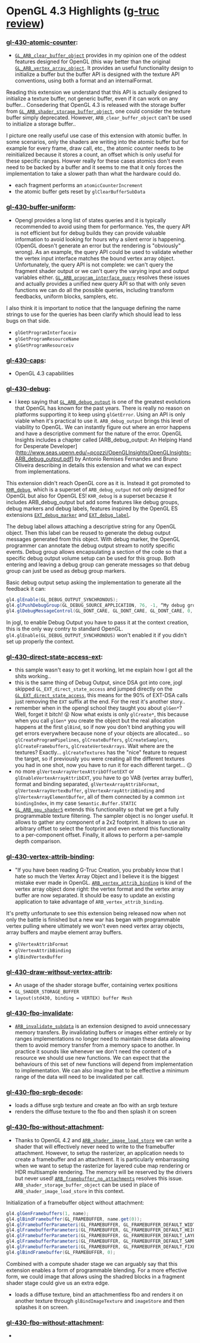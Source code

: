 # OpenGL 4.3 Highlights ([g-truc review](http://www.g-truc.net/doc/OpenGL%204.3%20review.pdf))

### [gl-430-atomic-counter](https://github.com/elect86/jogl-samples/blob/master/jogl-samples/src/tests/gl_430/Gl_430_atomic_counter.java):

* [`GL_ARB_clear_buffer_object`](https://www.opengl.org/registry/specs/ARB/clear_buffer_object.txt) provides in my opinion 
one of the oddest features designed for OpenGL (this way better than the original [`GL_ARB_vertex_array_object`](https://www.opengl.org/registry/specs/ARB/vertex_array_object.txt).
It provides an useful functionality design to initialize a buffer but the buffer API is designed with the texture API conventions,
using both a format and an internalFormat.

Reading this extension we understand that this API is actually designed to initialize a texture buffer, not generic buffer, even
if it can work on any buffer... Consedering that OpenGL 4.3 is released with the storage buffer from [`GL_ARB_shader_storage_buffer_object`](https://www.opengl.org/registry/specs/ARB/shader_storage_buffer_object.txt),
one could consider the texture buffer simply deprecated. However, `ARB_clear_buffer_object` can't be used to initialize a
storage buffer..

I picture one really useful use case of this extension with atomic buffer. In some scenarios, only the shaders are writing into
the atomic buffer but for example for every frame, draw call, etc., the atomic counter needs to be reinitialized because it stores
a count, an offset which is only useful for these specific ranges. Howver really for these cases atomics don't even need to be
backed by a buffer and it seems to me that it only forces the implementation to take a slower path than what the hardware
could do.
* each fragment performs an `atomicCounterIncrement`
* the atomic buffer gets reset by `glClearBufferSubData`

### [gl-430-buffer-uniform](https://github.com/elect86/jogl-samples/blob/master/jogl-samples/src/tests/gl_430/Gl_430_buffer_uniform.java):

* Opengl provides a long list of states queries and it is typically recommended to avoid using them for performance. Yes, the
query API is not efficient but for debug builds they can provide valuable information to avoid looking for hours why a silent 
error is happening. (OpenGL doesn't generate an error but the rendering is "obviously" wrong). As an example, the query API
could be used to validate whether the vertex input interface matches the bound vertex array object. Unfortunately, the query
API is not complete: we can't query the fragment shader output or we can't query the varying input and output variables either.
[`GL_ARB_program_interface_query`](https://www.opengl.org/registry/specs/ARB/program_interface_query.txt) resolves these issues
and actually provides a unified new query API so that with only seven functions we can do all the possible queries, including
transform feedbacks, uniform blocks, samplers, etc.

I also think it is important to notice that the language defining the name strings to use for the queries has been clarify which
should lead to less bugs on that side.
* `glGetProgramInterfaceiv`
* `glGetProgramResourceName`
* `glGetProgramResourceiv`

### [gl-430-caps](https://github.com/elect86/jogl-samples/blob/master/jogl-samples/src/tests/gl_430/Gl_430_caps.java):

* OpenGL 4.3 capabilities

### [gl-430-debug](https://github.com/elect86/jogl-samples/blob/master/jogl-samples/src/tests/gl_430/Gl_430_debug.java):

* I keep saying that [`GL_ARB_debug_output`](https://www.opengl.org/registry/specs/ARB/debug_output.txt) is one of the greatest
evolutions that OpenGL has known for the past years. There is really no reason on platforms supporting it to keep using 
`glGetError`. Using an API is only viable when it's practical to use it. `ARB_debug_output`  brings this level of viability to
OpenGL. We can instantly figure out where an error happens and have a descriptive comment for the nature of the error. 
OpenGL Insights includes a chapter called [ARB_debug_output: An Helping Hand for Desperate Developer](http://www.seas.upenn.edu/~pcozzi/OpenGLInsights/OpenGLInsights-ARB_debug_output.pdf]
by Antonio Remises Fernandes and Bruno Oliveira describing in details this extension and what we can expect from implementations.

This extension didn't reach OpenGL core as it is. Instead it got promoted to [`KHR_debug`](https://www.opengl.org/registry/specs/KHR/debug.txt),
which is a superset of `ARB_debug_output` not only designed for OpenGL but also for OpenGL ES! `KHR_debug` is a superset 
becazse it includes ARB_debug_output but add some features like debug groups, debug markers and debug labels, features 
inspired by the OpenGL ES extensions [`EXT_debug_marker`](https://www.opengl.org/registry/specs/EXT/EXT_debug_marker.txt) and
[`EXT_debug_label`](https://www.opengl.org/registry/specs/EXT/EXT_debug_label.txt).

The debug label allows attaching a descriptive string for any OpenGL object. Then this label can be reused to generate the 
debug output messages generated from this object. With debug marker, the OpenGL programmer can annotate the debug output
stream to notify specific events. Debug group allows encapsulating a section of the code so that a specific debug output
volume setup can be used for this group. Both entering and leaving a debug group can generate messages so that debug group 
can just be used as debug group markers.

Basic debug output setup asking the implementation to generate all the feedback it can:
```java
gl4.glEnable(GL_DEBUG_OUTPUT_SYNCHRONOUS);
gl4.glPushDebugGroup(GL_DEBUG_SOURCE_APPLICATION, 76, -1, “My debug group”);
gl4.glDebugMessageControl(GL_DONT_CARE, GL_DONT_CARE, GL_DONT_CARE, 0, NULL, true);
```

In jogl, to enable Debug Output you have to pass it at the context creation, this is the only way contry to standard OpenGL. 
`gl4.glEnable(GL_DEBUG_OUTPUT_SYNCHRONOUS)` won't enabled it if you didn't set up properly the context.

### [gl-430-direct-state-access-ext](https://github.com/elect86/jogl-samples/blob/master/jogl-samples/src/tests/gl_430/Gl_430_direct_state_access_ext.java):

* this sample wasn't easy to get it working, let me explain how I got all the shits working..
* this is the same thing of Debug Output, since DSA got into core, jogl skipped `GL_EXT_direct_state_access` and jumped directly on the [`GL_EXT_direct_state_access`](GL_ARB_direct_state_access), this means for the 90% of EXT-DSA calls just removing the `EXT` suffix at the end. For the rest it's another story..
* remember when in the opengl school they taught you about `glGen*`? Well, forget it bitch! :open_mouth: Now what exists is only `glCreate*`, this because when you call `glGen*` you create the object but the real allocation happens at the first `glBind`, so if now you don't bind anything you will get errors everywhere because none of your objects are allocated... so `glCreateProgramPipelines`, `glCreateBuffers`, `glCreateSamplers`, `glCreateFramebuffers`, `glCreateVertexArrays`. Wait where are the textures? Exactly... `glCreateTextures` has the "nice" feature to request the target, so if previously you were creating all the different textures you had in one shot, now you have to run it for each different target... :expressionless:
* no more `glVertexArrayVertexAttribOffsetEXT` or `glEnableVertexArrayAttribEXT`, you have to go VAB (vertex array buffer), format and binding separated, `glVertexArrayAttribFormat`, `glVertexArrayVertexBuffer`, `glVertexArrayAttribBinding` and `glVertexArrayElementBuffer`, all of them connected by a common `int bindingIndex`, in my case `Semantic.Buffer.STATIC`
* [`GL_ARB_gpu_shader5`](https://www.opengl.org/registry/specs/ARB/gpu_shader5.txt) extends this functionality 
so that we get a fully programmable texture filtering. The sampler object is no longer useful. It allows to 
gather any component of a 2x2 footprint. It allows to use an arbitrary offset to select the footprint and even 
extend this functionality to a per-component offset. Finally, it allows to perform a per-sample depth comparison.

### [gl-430-vertex-attrib-binding](https://github.com/elect86/jogl-samples/blob/master/jogl-samples/src/tests/gl_430/Gl_430_vertex_attrib_binding.java):

* "If you have been reading G-Truc Creation, you probably know that I hate so much the Vertex Array Object and I believe it 
is the biggest mistake ever made in OpenGL. [`ARB_vertex_attrib_binding`](https://www.opengl.org/registry/specs/ARB/vertex_attrib_binding.txt)
is kind of the vertex array object done right: the vertex format and the vertex array buffer are now separated. It should be
easy to update an existing application to take advantage of `ARB_vertex_attrib_binding`.

It's pretty unfortunate to see this extension being released now when not only the battle is finished but a new war has
began with programmable vertex pulling where ultimately we won't even need vertex array objects, array buffers and maybe
element array buffers.
* `glVertexAttribFormat`
* `glVertexAttribBinding`
* `glBindVertexBuffer`

### [gl-430-draw-without-vertex-attrib](https://github.com/elect86/jogl-samples/blob/master/jogl-samples/src/tests/gl_430/Gl_430_draw_without_vertex_attrib.java):

* An usage of the shader storage buffer, containing vertex positions
* `GL_SHADER_STORAGE_BUFFER`
* `layout(std430, binding = VERTEX) buffer Mesh`

### [gl-430-fbo-invalidate](https://github.com/elect86/jogl-samples/blob/master/jogl-samples/src/tests/gl_430/Gl_430_fbo_invalidate.java):

* [`ARB_invalidate_subdata`](https://www.opengl.org/registry/specs/ARB/invalidate_subdata.txt) is an extension designed to
avoid unnecessary memory transfers. By invalidating buffers or images either entirely or by ranges implementations no longer
need to maintain these data allowing them to avoid memory transfer from a memory space to another. In practice it sounds like
whenever we don't need the content of a resource we should use new functions. We can expect that the behaviours of this set
of new functions will depend from implementation to implementation. We can also imagine that to be effective a minimum range
of the data will need to be invalidated per call.

### [gl-430-fbo-srgb-decode](https://github.com/elect86/jogl-samples/blob/master/jogl-samples/src/tests/gl_430/Gl_430_fbo_srgb_decode.java):

* loads a diffuse srgb texture and create an fbo with an srgb texture
* renders the diffuse texture to the fbo and then splash it on screen

### [gl-430-fbo-without-attachment](https://github.com/elect86/jogl-samples/blob/master/jogl-samples/src/tests/gl_430/Gl_430_fbo_without_attachment.java):

* Thanks to OpenGL 4.2 and [`ARB_shader_image_load_store`](https://www.opengl.org/registry/specs/ARB/shader_image_load_store.txt)
we can write a shader that will effectively never need to write to the framebuffer attachment. However, to setup the 
rasterizer, an application needs to create a framebuffer and an attachment. It is particularly embarrassing when we want to
setup the rasterize for layered cube map rendering or HDR multisample rendering. The memory will be reserved by the drivers
but never used! [`ARB_framebuffer_no_attachments`](https://www.opengl.org/registry/specs/ARB/framebuffer_no_attachments.txt)
resolves this issue. `ARB_shader_storage_buffer_object` can be used in place of `ARB_shader_image_load_store` in this 
context.

Initialization of a framebuffer object without attachment:
```java
gl4.glGenFramebuffers(1, name);
gl4.glBindFramebuffer(GL_FRAMEBUFFER, name.get(0));
gl4.glFramebufferParameteri(GL_FRAMEBUFFER, GL_FRAMEBUFFER_DEFAULT_WIDTH, width);
gl4.glFramebufferParameteri(GL_FRAMEBUFFER, GL_FRAMEBUFFER_DEFAULT_HEIGHT, height);
gl4.glFramebufferParameteri(GL_FRAMEBUFFER, GL_FRAMEBUFFER_DEFAULT_LAYERS, layers);
gl4.glFramebufferParameteri(GL_FRAMEBUFFER, GL_FRAMEBUFFER_DEFAULT_SAMPLES, samples);
gl4.glFramebufferParameteri(GL_FRAMEBUFFER, GL_FRAMEBUFFER_DEFAULT_FIXED_SAMPLE_LOCATIONS, fixed);
gl4.glBindFramebuffer(GL_FRAMEBUFFER, 0);
```

Combined with a compute shader stage we can arguably say that this extension enables a form of programmable blending. For a
more effective form, we could image that allows using the shadred blocks in a fragment shader stage could give us an extra
edge.
* loads a diffuse texture, bind an attachmentless fbo and renders it on another texture through `glBindImageTexture` and
`imageStore` and then splashes it on screen.

### [gl-430-fbo-without-attachment](https://github.com/elect86/jogl-samples/blob/master/jogl-samples/src/tests/gl_430/Gl_430_fbo_without_attachment.java):

*
